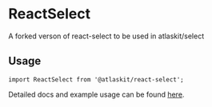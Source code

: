 # ReactSelect

A forked verson of react-select to be used in atlaskit/select

## Usage

`import ReactSelect from '@atlaskit/react-select';`

Detailed docs and example usage can be found
[here](https://atlaskit.atlassian.com/packages/design-system/react-select).
